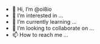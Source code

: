 - 👋 Hi, I’m @oi8io
- 👀 I’m interested in ...
- 🌱 I’m currently learning ...
- 💞️ I’m looking to collaborate on ...
- 📫 How to reach me ...

<!---
oi8io/oi8io is a ✨ special ✨ repository because its `README.md` (this file) appears on your GitHub profile.
You can click the Preview link to take a look at your changes.
--->
